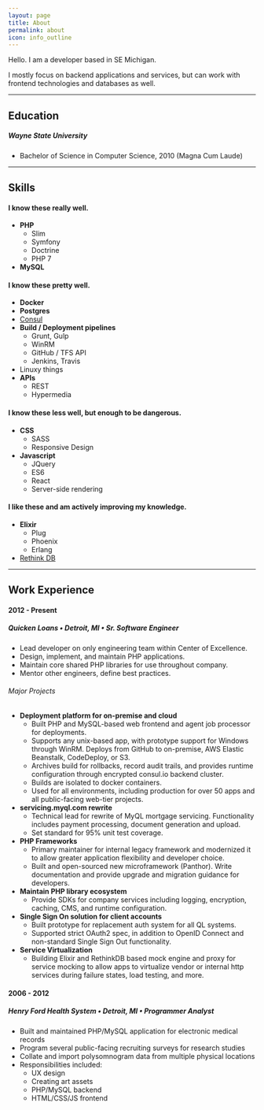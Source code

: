 ```yaml
---
layout: page
title: About
permalink: about
icon: info_outline
---
```


Hello. I am a developer based in SE Michigan.

I mostly focus on backend applications and services, but can work with frontend technologies and databases as well.

---

## Education

##### Wayne State University

- Bachelor of Science in Computer Science, 2010 (Magna Cum Laude)

---

## Skills

#### I know these really well.

- **PHP**
    - Slim
    - Symfony
    - Doctrine
    - PHP 7
- **MySQL**

#### I know these pretty well.

- **Docker**
- **Postgres**
- [Consul](https://www.consul.io)
- **Build / Deployment pipelines**
    - Grunt, Gulp
    - WinRM
    - GitHub / TFS API
    - Jenkins, Travis
- Linuxy things
- **APIs**
    - REST
    - Hypermedia

#### I know these less well, but enough to be dangerous.

- **CSS**
    - SASS
    - Responsive Design
- **Javascript**
    - JQuery
    - ES6
    - React
    - Server-side rendering

#### I like these and am actively improving my knowledge.

- **Elixir**
    - Plug
    - Phoenix
    - Erlang
- [Rethink DB](http://rethinkdb.com)

---

## Work Experience

#### 2012 - Present

##### Quicken Loans • Detroit, MI • Sr. Software Engineer

- Lead developer on only engineering team within Center of Excellence.
- Design, implement, and maintain PHP applications.
- Maintain core shared PHP libraries for use throughout company. 
- Mentor other engineers, define best practices.

###### Major Projects

- **Deployment platform for on-premise and cloud**
  - Built PHP and MySQL-based web frontend and agent job processor for deployments.
  - Supports any unix-based app, with prototype support for Windows through WinRM. Deploys from GitHub to on-premise, AWS Elastic Beanstalk, CodeDeploy, or S3.
  - Archives build for rollbacks, record audit trails, and provides runtime configuration through encrypted consul.io backend cluster.
  - Builds are isolated to docker containers.
  - Used for all environments, including production for over 50 apps and all public-facing web-tier projects.
- **servicing.myql.com rewrite**
  - Technical lead for rewrite of MyQL mortgage servicing. Functionality includes payment processing, document generation and upload.
  - Set standard for 95% unit test coverage.
- **PHP Frameworks**
  - Primary maintainer for internal legacy framework and modernized it to allow greater application flexibility and developer choice.
  - Built and open-sourced new microframework (Panthor). Write documentation and provide upgrade and migration guidance for developers.
- **Maintain PHP library ecosystem**
  - Provide SDKs for company services including logging, encryption, caching, CMS, and runtime configuration.
- **Single Sign On solution for client accounts**
  - Built prototype for replacement auth system for all QL systems.
  - Supported strict OAuth2 spec, in addition to OpenID Connect and non-standard Single Sign Out functionality.
- **Service Virtualization**
  - Building Elixir and RethinkDB based mock engine and proxy for service mocking to allow apps to virtualize vendor or internal http services during failure states, load testing, and more.

#### 2006 - 2012

##### Henry Ford Health System • Detroit, MI • Programmer Analyst

- Built and maintained PHP/MySQL application for electronic medical records
- Program several public-facing recruiting surveys for research studies
- Collate and import polysomnogram data from multiple physical locations 
- Responsibilities included:
    - UX design
    - Creating art assets
    - PHP/MySQL backend
    - HTML/CSS/JS frontend
